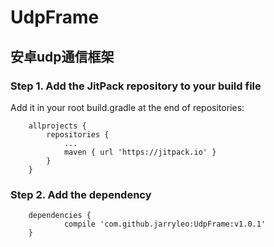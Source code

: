 # UdpFrame
## 安卓udp通信框架
### Step 1. Add the JitPack repository to your build file

Add it in your root build.gradle at the end of repositories:
```
	allprojects {
		repositories {
			...
			maven { url 'https://jitpack.io' }
		}
	}
```
### Step 2. Add the dependency
```
	dependencies {
	        compile 'com.github.jarryleo:UdpFrame:v1.0.1'
	}
```
